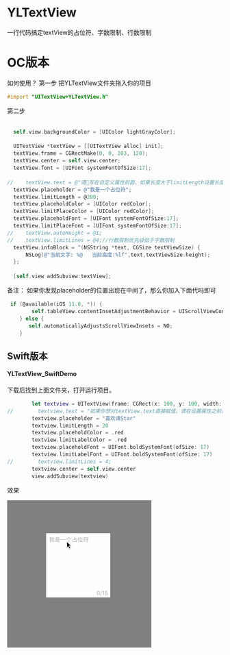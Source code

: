 # YLTextView
一行代码搞定textView的占位符、字数限制、行数限制
# OC版本
如何使用？
第一步
  把YLTextView文件夹拖入你的项目
```Objective-C
#import "UITextView+YLTextView.h"
```
 第二步
  ```Objective-C
  
    self.view.backgroundColor = [UIColor lightGrayColor];
    
    UITextView *textView = [[UITextView alloc] init];
    textView.frame = CGRectMake(0, 0, 203, 120);
    textView.center = self.view.center;
    textView.font = [UIFont systemFontOfSize:17];
    
//    textView.text = @"请写在自定义属性前面，如果长度大于limitLength设置长度会被自动截断。";
    textView.placeholder = @"我是一个占位符";
    textView.limitLength = @200;
    textView.placeholdColor = [UIColor redColor];
    textView.limitPlaceColor = [UIColor redColor];
    textView.placeholdFont = [UIFont systemFontOfSize:17];
    textView.limitPlaceFont = [UIFont systemFontOfSize:17];
//    textView.autoHeight = @1;
//    textView.limitLines = @4;//行数限制优先级低于字数限制
    textView.infoBlock = ^(NSString *text, CGSize textViewSize) {
        NSLog(@"当前文字: %@   当前高度:%lf",text,textViewSize.height);
    };
    
    [self.view addSubview:textView];

  ```
备注：
如果你发现placeholder的位置出现在中间了，那么你加入下面代吗即可
```Objective-C
 if (@available(iOS 11.0, *)) {
        self.tableView.contentInsetAdjustmentBehavior = UIScrollViewContentInsetAdjustmentNever;
    } else {
       self.automaticallyAdjustsScrollViewInsets = NO;
    }
```

## Swift版本
#### YLTextView_SwiftDemo 
下载后找到上面文件夹，打开运行项目。
```Swift
        let textview = UITextView(frame: CGRect(x: 100, y: 100, width: 200, height: 150))
//        textview.text = "如果你想对textView.text直接赋值。请在设置属性之前进行，否则影响计算"
        textview.placeholder = "喜欢请Star"
        textview.limitLength = 20
        textview.placeholdColor = .red
        textview.limitLabelColor = .red
        textview.placeholdFont = UIFont.boldSystemFont(ofSize: 17)
        textview.limitLabelFont = UIFont.boldSystemFont(ofSize: 17)
//        textview.limitLines = 4;
        textview.center = self.view.center
        view.addSubview(textview)

```

效果

![image](https://raw.githubusercontent.com/Rain-dew/YLTextView/master/YLTextViewDemo/YLTextViewDemo/display.gif)
